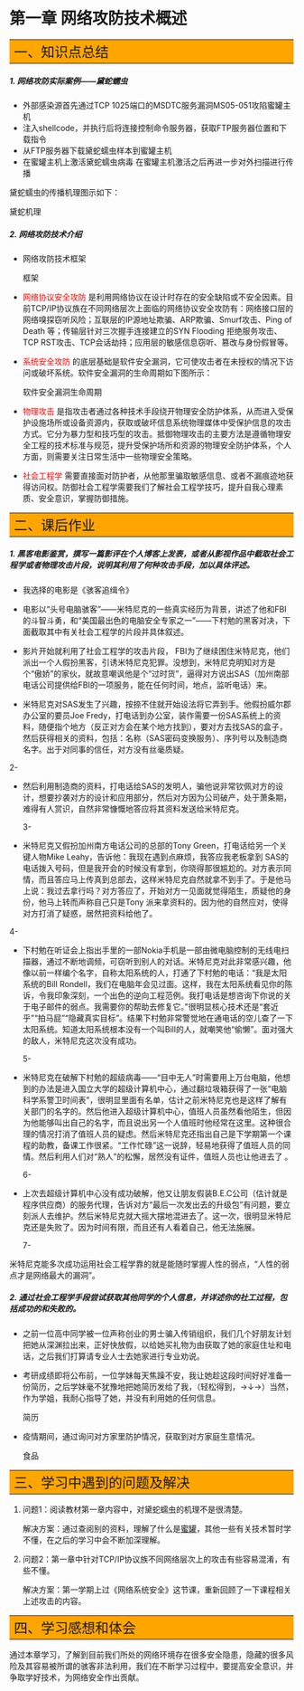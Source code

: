 # 第一章 网络攻防技术概述

<table><tr><td bgcolor=orange width=1000><font size=5 face='华文行楷'>一、知识点总结</font></td></tr></table>

##### 1. 网络攻防实际案例——黛蛇蠕虫

- 外部感染源首先通过TCP 1025端口的MSDTC服务漏洞MS05-051攻陷蜜罐主机
- 注入shellcode，并执行后将连接控制命令服务器，获取FTP服务器位置和下载指令
- 从FTP服务器下载黛蛇蠕虫样本到蜜罐主机
- 在蜜罐主机上激活黛蛇蠕虫病毒 在蜜罐主机激活之后再进一步对外扫描进行传播

黛蛇蠕虫的传播机理图示如下：

黛蛇机理

##### 2. 网络攻防技术介绍

- 网络攻防技术框架

  框架

- <span style="color:red">网络协议安全攻防</span> 是利用网络协议在设计时存在的安全缺陷或不安全因素。目前TCP/IP协议族在不同网络层次上面临的网络协议安全攻防有：网络接口层的网络嗅探窃听风险；互联层的IP源地址欺骗、ARP欺骗、Smurf攻击、Ping of Death 等；传输层针对三次握手连接建立的SYN Flooding 拒绝服务攻击、TCP RST攻击、TCP会话劫持；应用层的敏感信息窃听、篡改与身份假冒等。

- <span style="color:red">系统安全攻防</span> 的底层基础是软件安全漏洞，它可使攻击者在未授权的情况下访问或破坏系统。软件安全漏洞的生命周期如下图所示：

  软件安全漏洞生命周期

- <span style="color:red">物理攻击</span> 是指攻击者通过各种技术手段绕开物理安全防护体系，从而进入受保护设施场所或设备资源内，获取或破坏信息系统物理媒体中受保护信息的攻击方式。它分为暴力型和技巧型的攻击。抵御物理攻击的主要方法是遵循物理安全工程的技术标准与规范，提升受保护场所和资源的物理安全防护体系，个人方面，则需要关注日常生活中一些物理安全策略。
- <span style="color:red">社会工程学</span> 需要直接面对防护者，从他那里骗取敏感信息、或者不漏痕迹地获得访问权。防御社会工程学需要我们了解社会工程学技巧，提升自我心理素质、安全意识，掌握防御措施。

<table><tr><td bgcolor=orange width=1000><font size=5 face='华文行楷'>二、课后作业</font></td></tr></table>

##### 1.  黑客电影鉴赏，撰写一篇影评在个人博客上发表，或者从影视作品中截取社会工程学或者物理攻击片段，说明其利用了何种攻击手段，加以具体评述。 

- 我选择的电影是《骇客追缉令》

- 电影以“头号电脑骇客”——米特尼克的一些真实经历为背景，讲述了他和FBI的斗智斗勇，和“美国最出色的电脑安全专家之一”——下村勉的黑客对决，下面截取其中有关社会工程学的片段并具体叙述。

- 影片开始就利用了社会工程学的攻击片段， FBI为了继续困住米特尼克，他们派出一个人假扮黑客，引诱米特尼克犯罪。没想到，米特尼克明知对方是个“傲娇”的家伙，就故意嘲讽他是个“过时货”，逼得对方说出SAS（加州南部电话公司提供给FBI的一项服务，能在任何时间，地点，监听电话）来。 

-  米特尼克对SAS发生了兴趣，按捺不住就开始设法将它弄到手。他假扮威尔郡办公室的要员Joe Fredy，打电话到办公室，装作需要一份SAS系统上的资料，随便指个地方（反正对方会在某个地方找到），要对方去找SAS的盒子，然后获得相关的资料，包括：名称（SAS密码变换服务）、序列号以及制造商名字。出于对同事的信任，对方没有丝毫质疑。

  2-

- 然后利用制造商的资料，打电话给SAS的发明人，骗他说非常钦佩对方的设计，想要抄袭对方的设计和应用部分，然后对方因为公司破产，处于萧条期，难得有人赏识，自然非常慷慨地答应将其资料发送给米特尼克。 

  3-

-  米特尼克又假扮加州南方电话公司的总部的Tony Green，打电话给另一个关键人物Mike Leahy，告诉他：我现在遇到点麻烦，我答应我老板拿到 SAS的电话拨入号码，但是我开会的时候没有拿到，你晓得那很尴尬的。对方表示同情，而且答应马上传真到总部去，这样米特尼克自然就拿不到手了。于是他马上说：我过去拿行吗？对方答应了，开始对方一见面就觉得陌生，质疑他的身份，他马上转而声称自己只是Tony 派来拿资料的。因为他的自然应对，使得对方打消了疑惑，居然把资料给他了。 

  4-

- 下村勉在听证会上指出手里的一部Nokia手机是一部由微电脑控制的无线电扫描器，通过不断地调频，可窃听到别人的对话。米特尼克对此非常感兴趣，他像以前一样编个名字，自称太阳系统的人，打通了下村勉的电话：“我是太阳系统的Bill Rondell，我们在电脑年会见过面。这样，我在太阳系统看见你的陈诉，令我印象深刻，一个出色的逆向工程范例。我打电话是想咨询下你说的关于电子邮件的弱点。我需要你的帮助去修复它。”很明显核心技术还是“套近乎”“拍马屁”“隐藏真实目标”。结果下村勉非常警觉地在通电话的空儿查了一下太阳系统。知道太阳系统根本没有一个叫Bill的人，就嘲笑他“偷懒”。面对强大的敌人，米特尼克这次没有成功。

  5-

- 米特尼克在破解下村勉的超级病毒——“目中无人”时需要用上万台电脑，他想到的办法是进入国立大学的超级计算机中心，通过翻垃圾箱获得了一张“电脑科学系警卫时间表”，很明显里面有名单，估计之前米特尼克也是这样了解有关部门的名字的。然后他进入超级计算机中心，值班人员虽然看他陌生，但因为他能够叫出自己的名字，而且说出另一个人值班时他经常在这里。这种很合理的情况打消了值班人员的疑虑。然后米特尼克还指出自己是下学期第一个课程的助教，备课工作很紧。“工作忙碌”这一说辞，轻易地获得了值班人员的同情。然后利用人们对“熟人”的松懈，居然没有证件，值班人员也让他进去了 。

  6-

- 上次去超级计算机中心没有成功破解，他又让朋友假装B.E.C公司（估计就是程序供应商）的服务代理，告诉对方“最后一次发出去的升级包”有问题，要立刻派人去维护。然后米特尼克就大摇大摆地混进去了。这一次，很明显米特尼克还是失败了。因为时间有限，而且还有人看着自己，他无法施展。

  7-

米特尼克能多次成功运用社会工程学靠的就是能随时掌握人性的弱点，“人性的弱点才是网络最大的漏洞”。

##### 2.  通过社会工程学手段尝试获取其他同学的个人信息，并详述你的社工过程，包括成功的和失败的。 

- 之前一位高中同学被一位声称创业的男士骗入传销组织，我们几个好朋友计划把她从深渊拉出来，正好快放假，以给她买礼物为由获取了她的家庭住址和电话，之后我们打算请专业人士去她家进行专业劝说。

- 考研成绩即将公布前，一位学妹每天焦躁不安，我让她趁这段时间好好准备一份简历，之后学妹毫不犹豫地把她简历发给了我，（轻松得到，→↓→）当然，作为学姐，我耐心指导了她，并没有利用她的任何信息。

  简历

- 疫情期间，通过询问对方家里防护情况，获取到对方家庭生意情况。

  食品

<table><tr><td bgcolor=orange width=1000><font size=5 face='华文行楷'>三、学习中遇到的问题及解决</font></td></tr></table>

1. 问题1：阅读教材第一章内容中，对黛蛇蠕虫的机理不是很清楚。

   解决方案：通过查阅别的资料，理解了什么是[蜜罐](https://blog.csdn.net/higeek/article/details/87863289)，其他一些有关技术暂时学不懂，在之后的学习中会不断加深理解。

2. 问题2：第一章中针对TCP/IP协议族不同网络层次上的攻击有些容易混淆，有些不懂。

   解决方案：第一学期上过《网络系统安全》这节课，重新回顾了一下课程相关上述攻击的内容。

<table><tr><td bgcolor=orange width=1000><font size=5 face='华文行楷'>四、学习感想和体会</font></td></tr></table>

通过本章学习，了解到目前我们所处的网络环境存在很多安全隐患，隐藏的很多风险及其容易被所谓的骇客非法利用，我们在不断学习过程中，要提高安全意识，并争取学好技术，为网络安全作出贡献。